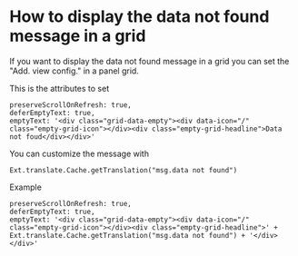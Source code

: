 # How to display the data not found message in a grid

If you want to display the data not found message in a grid you can set the "Add. view config." in a panel grid.

This is the attributes to set

```
preserveScrollOnRefresh: true,
deferEmptyText: true,
emptyText: '<div class="grid-data-empty"><div data-icon="/" class="empty-grid-icon"></div><div class="empty-grid-headline">Data not foud</div></div>'

```

You can customize the message with

```
Ext.translate.Cache.getTranslation("msg.data not found")
```

Example

```
preserveScrollOnRefresh: true,
deferEmptyText: true,
emptyText: '<div class="grid-data-empty"><div data-icon="/" class="empty-grid-icon"></div><div class="empty-grid-headline">' + Ext.translate.Cache.getTranslation("msg.data not found") + '</div></div>'

```
